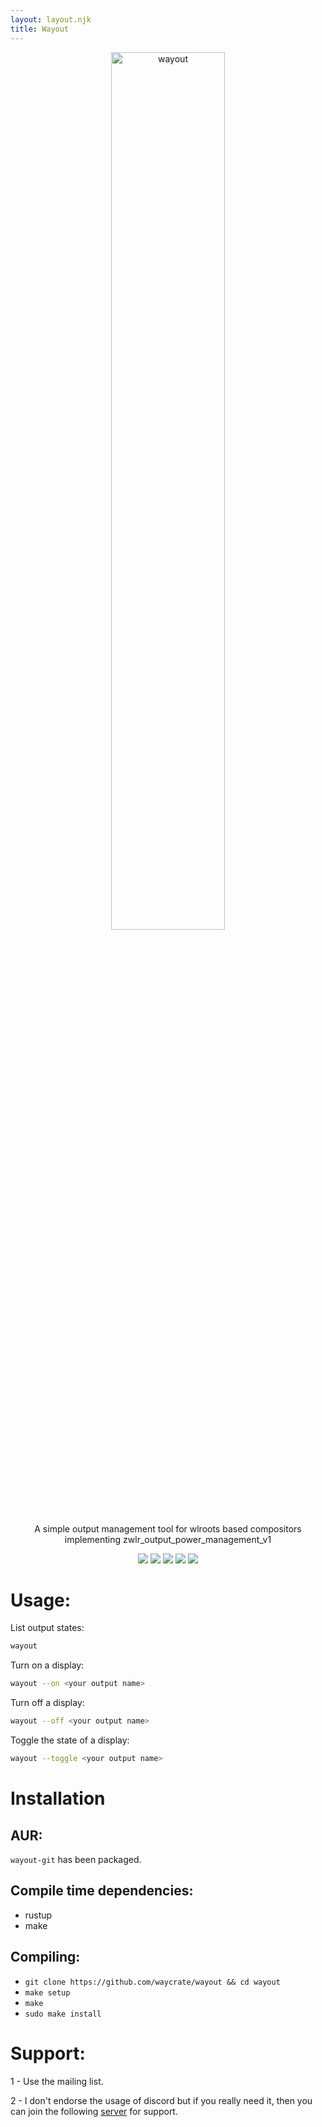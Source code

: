 ```yaml
---
layout: layout.njk
title: Wayout
---
```

<p align=center>
  <img src="{{ '/assets/img/wayout.png' | url }}" alt=wayout width=60%>
  <p align=center>A simple output management tool for wlroots based compositors implementing zwlr_output_power_management_v1</p>
  
  <p align="center">
  <img src="https://img.shields.io/github/license/waycrate/wayout?style=flat-square&logo=appveyor">
  <img src="https://img.shields.io/badge/cargo-v1.0.0-green?style=flat-square&logo=appveyor">
  <img src="https://img.shields.io/github/issues/waycrate/wayout?style=flat-square&logo=appveyor">
  <img src="https://img.shields.io/github/forks/waycrate/wayout?style=flat-square&logo=appveyor">
  <img src="https://img.shields.io/github/stars/waycrate/wayout?style=flat-square&logo=appveyor">
  </p>
</p>

# Usage:
List output states:
```bash
wayout
```

Turn on a display:
```bash
wayout --on <your output name>
```

Turn off a display:
```bash
wayout --off <your output name>
```

Toggle the state of a display:
```bash
wayout --toggle <your output name>
```
# Installation

## AUR:
`wayout-git` has been packaged.

## Compile time dependencies:
-   rustup
-   make

## Compiling:
-   `git clone https://github.com/waycrate/wayout && cd wayout`
-   `make setup`
-   `make`
-   `sudo make install`

# Support:

1 - Use the mailing list.

2 - I don't endorse the usage of discord but if you really need it, then you can join the following <a href="https://discord.gg/KKZRDYrRYW">server</a> for support.
